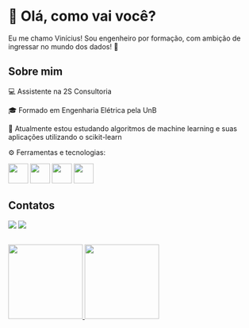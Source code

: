 # 👋 Olá, como vai você? 

Eu me chamo Vinícius! Sou engenheiro por formação, com ambição de ingressar no mundo dos dados! 🎲

## Sobre mim

💻 Assistente na 2S Consultoria

🎓 Formado em Engenharia Elétrica pela UnB

🌱 Atualmente estou estudando algoritmos de machine learning e suas aplicações utilizando o scikit-learn

⚙ Ferramentas e tecnologias:
  
  <img src="https://cdn.jsdelivr.net/gh/devicons/devicon/icons/python/python-original-wordmark.svg" width="40" height="40"/>  <img src="https://cdn.jsdelivr.net/gh/devicons/devicon/icons/pandas/pandas-original-wordmark.svg" width="40" height="40"/>  <img src="https://cdn.jsdelivr.net/gh/devicons/devicon/icons/numpy/numpy-original-wordmark.svg" width="40" height="40"/>  <img src="https://cdn.jsdelivr.net/gh/devicons/devicon/icons/mysql/mysql-original-wordmark.svg" width="40" height="40"/> 
          
## Contatos

<div>
<a href="https://www.linkedin.com/in/viniciusendo/" target="_blank"><img loading="lazy" src="https://img.shields.io/badge/-LinkedIn-%230077B5?style=for-the-badge&logo=linkedin&logoColor=white" target="_blank"></a>  <a href = "mailto:vinicius_endo@outlook.com"><img loading="lazy" src="https://img.shields.io/badge/Microsoft_Outlook-0078D4?style=for-the-badge&logo=microsoft-outlook&logoColor=white" target="_blank"></a>
</div>

## 
<div>
<a href="https://github.com/viniciusendo">
<img loading="lazy" height="150em" src="https://github-readme-stats.vercel.app/api?username=viniciusendo&show_icons=true&theme=dracula&include_all_commits=true&count_private=true"/>
<img loading="lazy" height="150em" src="https://github-readme-stats.vercel.app/api/top-langs/?username=viniciusendo&layout=compact&langs_count=7&theme=dracula"/>
</div>
          


